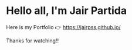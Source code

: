# Hello all, I'm Jair Partida

Here is my Portfolio 👉 https://jairpss.github.io/

Thanks for watching!! 
